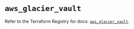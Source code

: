 # `aws_glacier_vault`

Refer to the Terraform Registry for docs: [`aws_glacier_vault`](https://registry.terraform.io/providers/hashicorp/aws/5.100.0/docs/resources/glacier_vault).
